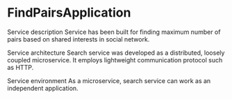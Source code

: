 # FindPairsApplication
Service description
Service has been built for finding maximum number of  pairs based on shared interests in social network.

Service architecture
Search service was developed as a distributed, loosely coupled microservice. It employs lightweight communication
protocol such as HTTP. 

Service environment
As a microservice, search service can work as an independent application. 
